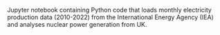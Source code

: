 Jupyter notebook containing Python code that loads monthly electricity production data (2010-2022) from the International Energy Agency (IEA) and analyses nuclear power generation from UK. 
